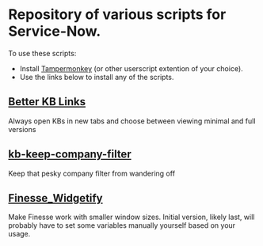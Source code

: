 # Repository of various scripts for Service-Now.
To use these scripts:
- Install [Tampermonkey](https://www.tampermonkey.net/) (or other userscript extention of your choice).
- Use the links below to install any of the scripts.

## [Better KB Links](https://github.com/VivianVerdant/service-now-userscripts/raw/main/Better%20KB%20Links.user.js)
Always open KBs in new tabs and choose between viewing minimal and full versions

## [kb-keep-company-filter](https://github.com/VivianVerdant/service-now-userscripts/raw/main/KB%20-%20Keep%20company%20filter.user.js)
Keep that pesky company filter from wandering off

## [Finesse_Widgetify](https://github.com/VivianVerdant/service-now-userscripts/raw/main/Finesse_Widgetify.user.js)
Make Finesse work with smaller window sizes. Initial version, likely last, will probably have to set some variables manually yourself based on your usage.
